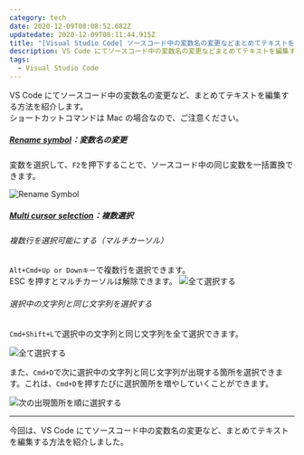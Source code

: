 ```yaml
---
category: tech
date: 2020-12-09T08:08:52.682Z
updatedate: 2020-12-09T08:11:44.915Z
title: "[Visual Studio Code] ソースコード中の変数名の変更などまとめてテキストを編集する方法"
description: VS Code にてソースコード中の変数名の変更などまとめてテキストを編集する方法を紹介します。マルチカーソル機能は便利です。
tags:
  - Visual Studio Code
---
```

VS Code にてソースコード中の変数名の変更など、まとめてテキストを編集する方法を紹介します。  
ショートカットコマンドは Mac の場合なので、ご注意ください。

##### [Rename symbol](https://code.visualstudio.com/docs/editor/refactoring#_rename-symbol])：変数名の変更

変数を選択して、`F2`を押下することで、ソースコード中の同じ変数を一括置換できます。

![Rename Symbol](/media/vscode-howto-renamesymbol.gif)

##### [Multi cursor selection](https://code.visualstudio.com/docs/getstarted/tips-and-tricks#_multi-cursor-selection)：複数選択

###### 複数行を選択可能にする（マルチカーソル）

`Alt+Cmd+Up or Downキー`で複数行を選択できます。  
ESC を押すとマルチカーソルは解除できます。
![全て選択する](/media/vscode-howto-multicursor.gif)

###### 選択中の文字列と同じ文字列を選択する

`Cmd+Shift+L`で選択中の文字列と同じ文字列を全て選択できます。

![全て選択する](/media/vscode-howto-searchall.gif)

また、`Cmd+D`で次に選択中の文字列と同じ文字列が出現する箇所を選択できます。これは、`Cmd+D`を押すたびに選択箇所を増やしていくことができます。

![次の出現箇所を順に選択する](/media/vscode-howto-searchincremental.gif)

---

今回は、VS Code にてソースコード中の変数名の変更など、まとめてテキストを編集する方法を紹介しました。